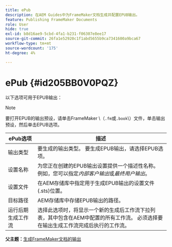 ```yaml
---
title: ePub
description: 在AEM Guides中为FrameMaker文档生成并配置EPUB输出。
feature: Publishing FrameMaker Documents
role: User
hide: true
exl-id: b8d16ae9-5cbd-4fa1-b231-f06307e8ee17
source-git-commit: 26fa1e52920c1f1abd5655b9ca7341600a9bca67
workflow-type: tm+mt
source-wordcount: '175'
ht-degree: 4%

---
```


# ePub {#id205BB0V0PQZ}

以下选项可用于EPUB输出：

>[!NOTE]
>
> 要打开EPUB的输出预设，请单击FrameMaker \（`.fm`或`.book`\）文件，单击输出预设，然后单击EPUB选项。

| ePub选项 | 描述 |
|-----------|-----------|
| 输出类型 | 要生成的输出类型。 要生成EPUB输出，请选择EPUB选项。 |
| 设置名称 | 为您正在创建的EPUB输出设置提供一个描述性名称。 例如，您可以指定&#x200B;*内部客户输出*&#x200B;或&#x200B;*最终用户输出*。 |
| 设置文件 | 在AEM存储库中指定用于生成EPUB输出的设置文件\(.sts\)位置。 |
| 目标路径 | AEM存储库中存储EPUB输出的路径。 |
| 运行后期生成工作流 | 选择此选项时，将显示一个新的生成后工作流下拉列表，其中包含在AEM中配置的所有工作流。 必须选择要在输出生成工作流完成后执行的工作流。 |

**父主题：**[&#x200B;生成FrameMaker文档的输出](fm-output-generatation.md)

